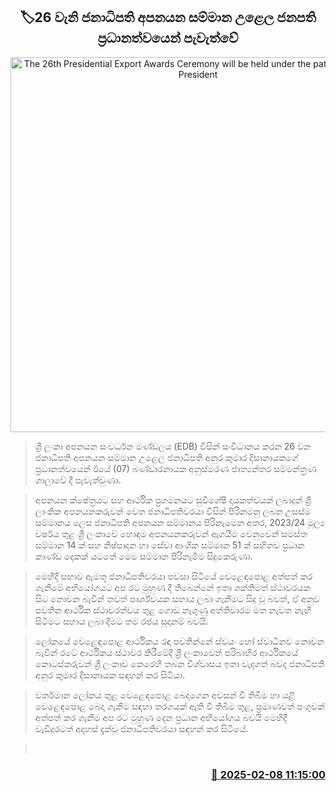 <p align='center'><b><h2 align='center' title='The 26th Presidential Export Awards Ceremony will be held under the patronage of the President'>🏷26 වැනි ජනාධිපති අපනයන සම්මාන උළෙල ජනපති ප්‍රධානත්වයෙන් පැවැත්වේ</h2></b></p>
<p align='center'><img src='https://helakuru.sgp1.cdn.digitaloceanspaces.com/esana/images/lib/26th-Presidential-Export-Awards.jpg' width='600' alt='The 26th Presidential Export Awards Ceremony will be held under the patronage of the President'></p>

> ශ්‍රී ලංකා අපනයන සංවර්ධන මණ්ඩලය (EDB) විසින් සංවිධානය කරන 26 වන ජනාධිපති අපනයන සම්මාන උළෙල ජනාධිපති අනුර කුමාර දිසානායකගේ ප්‍රධානත්වයෙන් ඊයේ (07) බණ්ඩාරනායක අනුස්මරණ ජාත්‍යන්තර සම්මන්ත්‍රණ ශාලාවේ දී පැවැත්වුණා.

> අපනයන ක්ෂේත්‍රයට සහ ආර්ථික ප්‍රගමනයට සුවිශේෂී දායකත්වයක් ලබාදුන් ශ්‍රී ලාංකික අපනයනකරුවන් වෙත ජනාධිපතිවරයා විසින් පිරිනමනු ලබන උසස්ම සම්මානය ලෙස ජනාධිපති අපනයන සම්මානය පිරිනැමෙන අතර, 2023/24 මූල්‍ය වර්ෂය තුළ ශ්‍රී ලංකාවේ හොඳම අපනයනකරුවන් ඇගයීම වෙනුවෙන් සමස්ත සම්මාන 14 ක් සහ නිෂ්පාදන හා සේවා ආංශික සම්මාන 51 ක් සහිතව ප්‍රධාන කාණ්ඩ දෙකක් යටතේ මෙම සම්මාන පිරිනැමීම සිදුකෙරුණා.

> මෙහිදී සභාව ඇමතූ ජනාධිපතිවරයා පවසා සිටියේ වෙළෙඳපොළ අත්පත් කර ගැනීමේ අභියෝගයට අප රට මුහුණ දී තිබෙන්නේ ඉතා ශක්තිමත් ස්ථාවරයක සිට නොවන බැවින් තවත් පාර්ශ්වයක සහාය ලබා ගැනීමට සිදු වූ බවත්, ඒ අනුව පවතින ආර්ථික ස්ථාවරත්වය තුළ ගොඩ නැගුණු අත්තිවාරම මත නැවත නැඟී සිටීමට සහාය ලබා දීමට තම රජය සූදානම් බවයි.

> ලෝකයේ වෙළෙඳපොළ ආර්ථිකය රඳා පවතින්නේ ස්වයං හෝ ස්වාධීනව නොවන බැවින් රටේ ආර්ථිකය ස්ථාවර කිරීමේදී ශ්‍රී ලංකාවෙන් පරිබාහිර ආර්ථිකයේ කොටස්කරුවන් ශ්‍රී ලංකාව කෙරෙහි තබන විශ්වාසය ඉතා වැදගත් බවද ජනාධිපති අනුර කුමාර දිසානායක සඳහන් කර සිටියා.

> වර්තමාන ලෝකය තුළ වෙළෙඳපොළ බෙදාගෙන අවසන් වී තිබීම හා යළි වෙළෙඳපොළ බෙදා ගැනීම සඳහා තරගයක් ඇති වී තිබීම තුළ, ප්‍රමාණවත් පංගුවක් අත්පත් කර ගැනීම අප රට මුහුණ දෙන ප්‍රධාන අභියෝගය බවයි මෙහිදී වැඩිදුරටත් අදහස් දැක්වූ ජනාධිපතිවරයා සඳහන් කර සිටියේ.

>  



<h3 align='right'><a href='https://www.helakuru.lk/esana/p/107292/'>📅 2025-02-08 11:15:00</a></h3>
